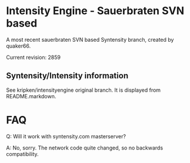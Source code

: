 Intensity Engine - Sauerbraten SVN based
================

A most recent sauerbraten SVN based Syntensity branch,
created by quaker66.

Current revision: 2859


Syntensity/Intensity information
--------------------

See kripken/intensityengine original branch. It is displayed
from README.markdown.


FAQ
=====

Q: Will it work with syntensity.com masterserver?

A: No, sorry. The network code quite changed, so no backwards compatibility.

